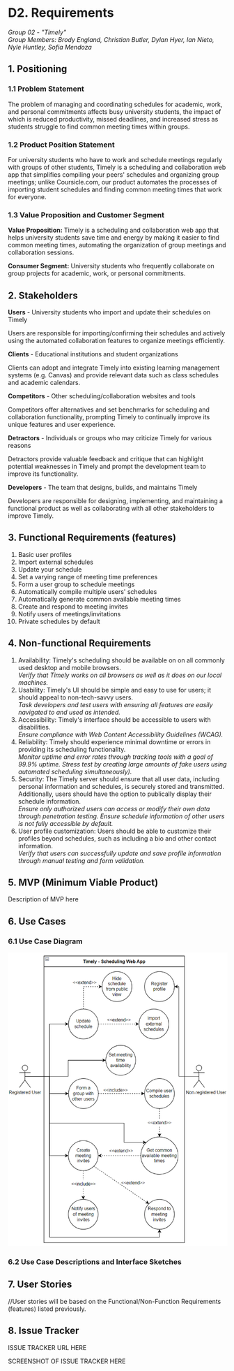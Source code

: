 # D2. Requirements

_Group 02 - "Timely"_\
_Group Members: Brody England, Christian Butler, Dylan Hyer, Ian Nieto, Nyle Huntley, Sofia Mendoza_

## 1. Positioning

### 1.1 Problem Statement
The problem of managing and coordinating schedules for academic, work, and personal commitments affects busy university students, the impact of which is reduced productivity, missed deadlines, and increased stress as students struggle to find common meeting times within groups.

### 1.2 Product Position Statement
For university students who have to work and schedule meetings regularly with groups of other students, Timely is a scheduling and collaboration web app that simplifies compiling your peers' schedules and organizing group meetings; unlike Coursicle.com, our product automates the processes of importing student schedules and finding common meeting times that work for everyone.

### 1.3 Value Proposition and Customer Segment
**Value Proposition:**
Timely is a scheduling and collaboration web app that helps university students save time and energy by making it easier to find common meeting times, automating the organization of group meetings and collaboration sessions.

**Consumer Segment:**
University students who frequently collaborate on group projects for academic, work, or personal commitments.

## 2. Stakeholders
**Users** - University students who import and update their schedules on Timely

Users are responsible for importing/confirming their schedules and actively using the automated collaboration features to organize meetings efficiently.

**Clients** - Educational institutions and student organizations

Clients can adopt and integrate Timely into existing learning management systems (e.g. Canvas) and provide relevant data such as class schedules and academic calendars.

**Competitors** - Other scheduling/collaboration websites and tools

Competitors offer alternatives and set benchmarks for scheduling and collaboration functionality, prompting Timely to continually improve its unique features and user experience.

**Detractors** - Individuals or groups who may criticize Timely for various reasons

Detractors provide valuable feedback and critique that can highlight potential weaknesses in Timely and prompt the development team to improve its functionality.

**Developers** - The team that designs, builds, and maintains Timely

Developers are responsible for designing, implementing, and maintaining a functional product as well as collaborating with all other stakeholders to improve Timely.

## 3. Functional Requirements (features)

1. Basic user profiles
2. Import external schedules
3. Update your schedule
4. Set a varying range of meeting time preferences
5. Form a user group to schedule meetings
6. Automatically compile multiple users' schedules
7. Automatically generate common available meeting times
8. Create and respond to meeting invites
9. Notify users of meetings/invitations
10. Private schedules by default

## 4. Non-functional Requirements

1. Availability: Timely's scheduling should be available on on all commonly used desktop and mobile browsers.\
   _Verify that Timely works on all browsers as well as it does on our local machines._
2. Usability: Timely's UI should be simple and easy to use for users; it should appeal to non-tech-savvy users.\
   _Task developers and test users with ensuring all features are easily navigated to and used as intended._
3. Accessibility: Timely's interface should be accessible to users with disabilities.\
   _Ensure compliance with Web Content Accessibility Guidelines (WCAG)._
4. Reliability: Timely should experience minimal downtime or errors in providing its scheduling functionality.\
   _Monitor uptime and error rates through tracking tools with a goal of 99.9% uptime. Stress test by creating large amounts of fake users using automated scheduling simultaneously)._
5. Security: The Timely server should ensure that all user data, including personal information and schedules, is securely stored and transmitted. Additionally, users should have the option to publically display their schedule information.\
   _Ensure only authorized users can access or modify their own data through penetration testing. Ensure schedule information of other users is not fully accessible by default._
6. User profile customization: Users should be able to customize their profiles beyond schedules, such as including a bio and other contact information.\
   _Verify that users can successfully update and save profile information through manual testing and form validation._

## 5. MVP (Minimum Viable Product)

Description of MVP here

## 6. Use Cases

### 6.1 Use Case Diagram

![Timely UML Use Case Diagram](TimelyUML.png)

### 6.2 Use Case Descriptions and Interface Sketches

## 7. User Stories

//User stories will be based on the Functional/Non-Function Requirements (features) listed previously.

## 8. Issue Tracker

ISSUE TRACKER URL HERE

SCREENSHOT OF ISSUE TRACKER HERE
